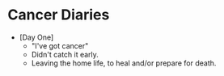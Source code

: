 # Cancer Diaries

* [Day One]
  * "I've got cancer"
  * Didn't catch it early.
  * Leaving the home life, to heal and/or prepare for death.

